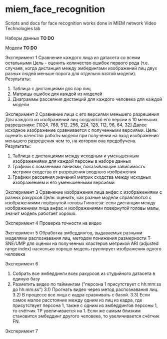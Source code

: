 # miem_face_recognition
Scripts and docs for face recognition works done in MIEM network Video Technologies lab

Наборы данных
**TO DO**

Модели
**TO DO**

Эксперимент 1
Сравнение каждого лица из датасета со всеми остальными
Цель - оценить количество ошибок первого рода (т.е. случаев, когда дистанция между эмбедингами изображений лиц двух разных людей меньше порога для отдельно взятой модели).
Результаты:
1) Таблица с дистанциями для пар лиц
2) Матрицы ошибок для каждой из моделей
3) Диаграммы рассеяния дистанций для каждого человека для каждой модели

Эксперимент 2
Сравнение лица с его версиями меньшего разрешения
Для каждого из изображений лиц создаются его версии в 10 меньших разрешениях:
[1024, 768, 512, 256, 224, 128, 112, 96, 64, 32]
Далее исходное изображение сравнивается с полученными версиями.
Цель: оценить качество работы модели при получении на вход изображения меньшего разрешения чем то, на котором она предобучена.
Результаты:
1) Таблица с дистанциями между исходным и уменьшенным изображениями для каждой персоны в наборе данных
2) Графики с ломанными линиями, показывающие зависимость метрики сходства от разрешения входного изображения
3) Графики рассеяния значений метрик сходства между исходных изображением и его уменьшенными версиями

Эксперимент 3
Сравнение изображения лица анфас с изображениями с разных ракурсов
Цель: оценить, как разные модели справляются с изображениями повёрнутой головы
Гипотеза: если дистанции между изображением лица анфас и изображениями повернутой головы малы, значит модель работает хорошо.

Эксперимент 4
Проверка точности на видео

Эксперимент 5
Обработка эмбеддингов, выдаваемых разными моделями распознавания лиц, методом понижения размерности T-SNE/UMP для оценки на полученных кластеров метрикой ARI (adjusted range index) насколько хорошо модель группирует изображения одного человека

Эксперимент 6
1) Собрать все эмбеддинги всех ракурсов из студийного датасета в единую базу
2) Разметить видео по таймингам ("персона 1 присутствует с hh:mm:ss до hh:mm:ss")
3.1) Прогнать видео через метод распознавания лиц. 
3.2) В процессе все лица с кадра сравнивать с базой. 
3.3) Если самое малое расстояние между одним из лиц из кадра, где присутствует персона 1, также с одним из эмбеддингов персоны 1, то счётчик TP увеличивается на 1. Если же самым близким становится эмбеддинг другого человека, то увеличивается счётчик FN.

Эксперимент 7
